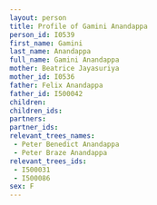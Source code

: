 ```yaml
---
layout: person
title: Profile of Gamini Anandappa
person_id: I0539
first_name: Gamini
last_name: Anandappa
full_name: Gamini Anandappa
mother: Beatrice Jayasuriya
mother_id: I0536
father: Felix Anandappa
father_id: I500042
children:
children_ids:
partners:
partner_ids:
relevant_trees_names:
 - Peter Benedict Anandappa
 - Peter Braze Anandappa
relevant_trees_ids:
 - I500031
 - I500086
sex: F
---
```


